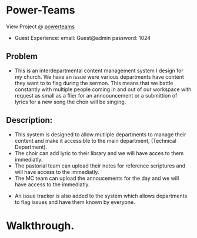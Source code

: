 # Power-Teams

View Project @ <a href="https://maidportdemo.000webhostapp.com/"> powerteams </a>

- Guest Experience:
  email: Guest@admin
  password: 1024

## Problem
- This is an interdepartmental content management system I design for my church.
We have an issue were various departments have content they want to to flag during the sermon.
This means that we battle constantly with multiple people coming in and out of our workspace with request as small as a flier for an annoouncement or a submittion of lyrics
for a new song the choir will be singing.

## Description:
- This system is designed to allow mutliple departments to manage their content and make it accessible to the main department, (Technical Department).
- The choir can add lyric to their library and we will have acces to them immediatly.
- The pastorial team can upload their notes for reference scriptures and will have access to the immediatly.
- The MC team can upload the annoucements for the day and we will have access to the immediatly.
* An issue tracker is also added to the system which allows departments to flag issues and have them known by everyone.

# Walkthrough.
